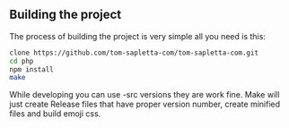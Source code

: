 
## Building the project

The process of building the project is very simple all you need is this:

```bash
clone https://github.com/tom-sapletta-com/tom-sapletta-com.git
cd php
npm install
make
```

While developing you can use -src versions they are work fine. Make will just create
Release files that have proper version number, create minified files and build emoji
css.
